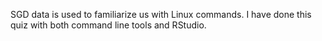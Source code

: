 SGD data is used to familiarize us with Linux commands. I have done this quiz with both command line tools and RStudio.
